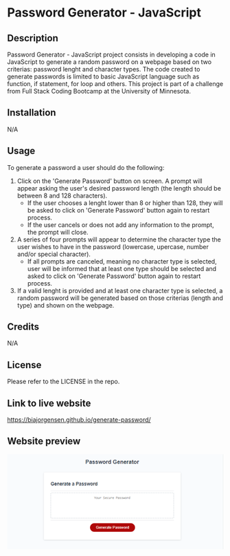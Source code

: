 # Password Generator - JavaScript

## Description
Password Generator - JavaScript project consists in developing a code in JavaScript to generate a random password on a webpage based on two criterias: password lenght and character types. The code created to generate passwords is limited to basic JavaScript language such as function, if statement, for loop and others. This project is part of a challenge from Full Stack Coding Bootcamp at the University of Minnesota.


## Installation

N/A

## Usage
To generate a password a user should do the following:
1. Click on the 'Generate Password' button on screen. A prompt will appear asking the user's desired password length (the length should be between 8 and 128 characters).
    * If the user chooses a lenght lower than 8 or higher than 128, they will be asked to click on 'Generate Password' button again to restart process.
    * If the user cancels or does not add any information to the prompt, the prompt will close.
1. A series of four prompts will appear to determine the character type the user wishes to have in the password (lowercase, upercase, number and/or special character).
    * If all prompts are canceled, meaning no character type is selected, user will be informed that at least one type should be selected and asked to click on 'Generate Password' button again to restart process.
1. If a valid lenght is provided and at least one character type is selected, a random password will be generated based on those criterias (length and type) and shown on the webpage.



## Credits

N/A

## License

Please refer to the LICENSE in the repo.

## Link to live website

https://biajorgensen.github.io/generate-password/

## Website preview



![Password_Generator_Webpage](./assets/generate-password-page-screenshot.PNG)

